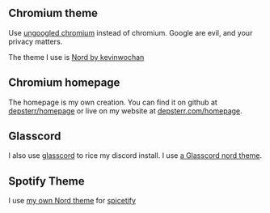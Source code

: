 ## Chromium theme

Use [ungoogled chromium](https://github.com/Eloston/ungoogled-chromium) instead of chromium. Google are evil, and your privacy matters.

The theme I use is [Nord by kevinwochan](https://chrome.google.com/webstore/detail/nord/abehfkkfjlplnjadfcjiflnejblfmmpj?hl=en)

## Chromium homepage

The homepage is my own creation. You can find it on github at [depsterr/homepage](https://github.com/depsterr/homepage) or live on my website at [depsterr.com/homepage](https://depsterr.com/homepage).

## Glasscord

I also use [glasscord](https://github.com/AryToNeX/Glasscord) to rice my discord install. I use [a Glasscord nord theme](https://github.com/trevarj/glasscord-nord).

## Spotify Theme

I use [ my own Nord theme](https://github.com/depsterr/spicetify-nord) for [spicetify](https://github.com/khanhas/spicetify-cli)
